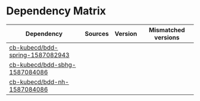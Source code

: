 # Dependency Matrix

Dependency | Sources | Version | Mismatched versions
---------- | ------- | ------- | -------------------
[cb-kubecd/bdd-spring-1587082943](https://github.com/cb-kubecd/bdd-spring-1587082943.git) |  | []() | 
[cb-kubecd/bdd-sbhg-1587084086](https://github.com/cb-kubecd/bdd-sbhg-1587084086.git) |  | []() | 
[cb-kubecd/bdd-nh-1587084086](https://github.com/cb-kubecd/bdd-nh-1587084086.git) |  | []() | 
